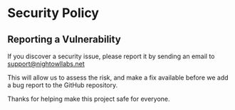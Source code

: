 # Security Policy

## Reporting a Vulnerability

If you discover a security issue, please report it by sending an
email to support@nightowllabs.net

This will allow us to assess the risk, and make a fix available before we add a
bug report to the GitHub repository.

Thanks for helping make this project safe for everyone.